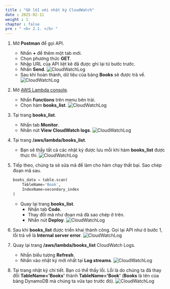 ```yaml
---
title : "Gỡ lỗi với nhật ký CloudWatch"
date : 2025-02-11
weight : 1
chapter : false
pre : " <b> 2.1. </b> "
---
```


1. Mở **Postman** để gọi API.
    - Nhấn **+** để thêm một tab mới.
    - Chọn phương thức **GET**.
    - Nhập URL của API liệt kê đã được ghi lại từ bước trước.
    - Nhấn **Send**.
      ![CloudWatchLog](/images/temp/1/3.png?width=90pc)
    - Sau khi hoàn thành, dữ liệu của bảng **Books** sẽ được trả về.
      ![CloudWatchLog](/images/temp/1/4.png?width=90pc)

2. Mở [AWS Lambda console](https://us-east-1.console.aws.amazon.com/lambda/home?region=us-east-1#/functions).
    - Nhấn **Functions** trên menu bên trái.
    - Chọn hàm **books_list**.
      ![CloudWatchLog](/images/temp/1/5.png?width=90pc)

3. Tại trang **books_list**.
    - Nhấn tab **Monitor**.
    - Nhấn nút **View CloudWatch logs**.
      ![CloudWatchLog](/images/temp/1/6.png?width=90pc)

4. Tại trang **/aws/lambda/books_list**.
    - Bạn sẽ thấy tất cả các nhật ký được lưu mỗi khi hàm **books_list** được thực thi.
      ![CloudWatchLog](/images/temp/1/7.png?width=90pc)

5. Tiếp theo, chúng ta sẽ sửa mã để làm cho hàm chạy thất bại. Sao chép đoạn mã sau.

    ```python
    books_data = table.scan(
        TableName='Book',
        IndexName=secondary_index
    )
    ```

    - Quay lại trang **books_list**.
      - Nhấn tab **Code**.
      - Thay đổi mã như đoạn mã đã sao chép ở trên.
      - Nhấn nút **Deploy**.
        ![CloudWatchLog](/images/temp/1/8.png?width=90pc)

6. Sau khi **books_list** được triển khai thành công. Gọi lại API như ở bước 1, lỗi trả về là **Internal server error**.
    ![CloudWatchLog](/images/temp/1/9.png?width=90pc)

7. Quay lại trang **/aws/lambda/books_list** CloudWatch Logs.
    - Nhấn biểu tượng **Refresh**.
    - Nhấn vào nhật ký mới nhất tại **Log streams**.
      ![CloudWatchLog](/images/temp/1/10.png?width=90pc)

8. Tại trang nhật ký chi tiết. Bạn có thể thấy lỗi. Lỗi là do chúng ta đã thay đổi **TableName='Books'** thành **TableName='Book'** (**Books** là tên của bảng DynamoDB mà chúng ta vừa tạo trước đó).
    ![CloudWatchLog](/images/temp/1/11.png?width=90pc)
